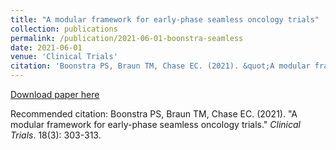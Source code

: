 ```yaml
---
title: "A modular framework for early-phase seamless oncology trials"
collection: publications
permalink: /publication/2021-06-01-boonstra-seamless
date: 2021-06-01
venue: 'Clinical Trials'
citation: 'Boonstra PS, Braun TM, Chase EC. (2021). &quot;A modular framework for early-phase seamless oncology trials.&quot; <i>Clinical Trials</i>. 18(3): 303-313.'
---
```


[Download paper here](http://elizabethchase.github.io/files/boonstra_seamless.pdf)

Recommended citation: Boonstra PS, Braun TM, Chase EC. (2021). &quot;A modular framework for early-phase seamless oncology trials.&quot; <i>Clinical Trials</i>. 18(3): 303-313.
